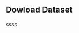## Dowload Dataset
<!-- 
Chỉ cần truy cập Trang web Urban8K và điền vào một biểu mẫu đơn giản để tải xuống bộ dữ liệ

Làm thế nào để lấy Bộ dữ liệu Urban8K?
Chỉ cần truy cập Trang web Urban8K và điền vào một biểu mẫu đơn giản để tải xuống bộ dữ liệu. Vì tập dữ liệu có dung lượng> 5GB ở dạng nén, nên tốt hơn hết bạn nên sao chép liên kết tải xuống và trực tiếp! Chuyển nó vào cột và chuyển sang ổ đĩa để sử dụng thêm.

Urbansounddataset.weebly.com rất chậm nên tôi đã tải xuống các tệp từ kaggle -->

ssss
